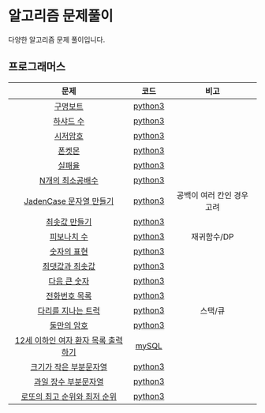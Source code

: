 # 알고리즘 문제풀이
 다양한 알고리즘 문제 풀이입니다.
 
## 프로그래머스
| 문제 | 코드 | 비고 |
| :-------------: |:-------------:|:--:|
| [구명보트](https://programmers.co.kr/learn/courses/30/lessons/42885) | [python3](programmers/구명보트.py) | |
| [하샤드 수](https://programmers.co.kr/learn/courses/30/lessons/12947) | [python3](programmers/하샤드수.py) | |
| [시저암호](https://programmers.co.kr/learn/courses/30/lessons/12926) | [python3](programmers/시저암호.py) | |
| [폰켓몬](https://programmers.co.kr/learn/courses/30/lessons/1845) | [python3](programmers/폰켓몬.py) | |
| [실패율](https://programmers.co.kr/learn/courses/30/lessons/42889) | [python3](programmers/실패율.py) | |
| [N개의 최소공배수](https://programmers.co.kr/learn/courses/30/lessons/12953) | [python3](programmers/N개의최소공배수.py) | |
| [JadenCase 문자열 만들기](https://programmers.co.kr/learn/courses/30/lessons/12951#) | [python3](programmers/JadenCase문자열만들기.py) |공백이 여러 칸인 경우 고려|
| [최솟값 만들기](https://programmers.co.kr/learn/courses/30/lessons/12941) | [python3](programmers/최솟값만들기.py) ||
| [피보나치 수](https://programmers.co.kr/learn/courses/30/lessons/12945) | [python3](programmers/피보나치수.py) |재귀함수/DP|
| [숫자의 표현](https://programmers.co.kr/learn/courses/30/lessons/12924) | [python3](programmers/숫자의표현.py) ||
| [최댓값과 최솟값](https://programmers.co.kr/learn/courses/30/lessons/12939) | [python3](programmers/최대값최소값.py) ||
| [다음 큰 숫자](https://programmers.co.kr/learn/courses/30/lessons/12911) | [python3](programmers/다음큰숫자.py) ||
| [전화번호 목록](https://programmers.co.kr/learn/courses/30/lessons/42577) | [python3](programmers/전화번호목록.py) ||
| [다리를 지나는 트럭](https://programmers.co.kr/learn/courses/30/lessons/42583) | [python3](programmers/다리를지나는트럭.py) |스택/큐|
| [둘만의 암호](https://school.programmers.co.kr/learn/courses/30/lessons/155652?language=python3) | [python3](programmers/둘만의암호.py) ||
| [12세 이하인 여자 환자 목록 출력하기](https://school.programmers.co.kr/learn/courses/30/lessons/132201) | [mySQL](programmers/12세이하인여자환자목록출력하기.sql) ||
| [크기가 작은 부분문자열](https://school.programmers.co.kr/learn/courses/30/lessons/147355) | [python3](programmers/크기가작은부분문자열.py) ||
| [과일 장수 부분문자열](https://school.programmers.co.kr/learn/courses/30/lessons/135808) | [python3](programmers/과일장수.py) ||
| [로또의 최고 순위와 최저 순위](https://school.programmers.co.kr/learn/courses/30/lessons/77484) | [python3](programmers/로또의최고순위와최저순위.py) ||

